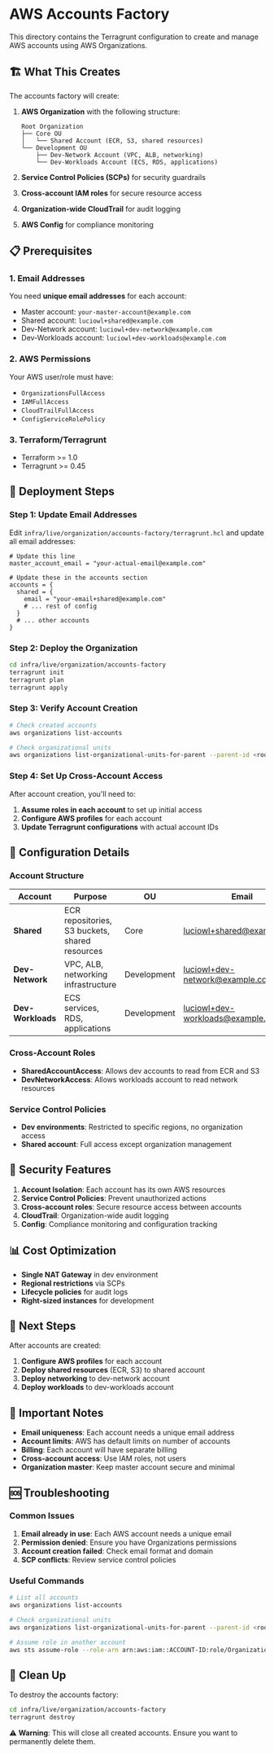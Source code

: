 # AWS Accounts Factory

This directory contains the Terragrunt configuration to create and manage AWS accounts using AWS Organizations.

## 🏗️ What This Creates

The accounts factory will create:

1. **AWS Organization** with the following structure:
   ```
   Root Organization
   ├── Core OU
   │   └── Shared Account (ECR, S3, shared resources)
   └── Development OU
       ├── Dev-Network Account (VPC, ALB, networking)
       └── Dev-Workloads Account (ECS, RDS, applications)
   ```

2. **Service Control Policies (SCPs)** for security guardrails
3. **Cross-account IAM roles** for secure resource access
4. **Organization-wide CloudTrail** for audit logging
5. **AWS Config** for compliance monitoring

## 📋 Prerequisites

### 1. Email Addresses
You need **unique email addresses** for each account:
- Master account: `your-master-account@example.com`
- Shared account: `luciowl+shared@example.com`
- Dev-Network account: `luciowl+dev-network@example.com`
- Dev-Workloads account: `luciowl+dev-workloads@example.com`

### 2. AWS Permissions
Your AWS user/role must have:
- `OrganizationsFullAccess`
- `IAMFullAccess`
- `CloudTrailFullAccess`
- `ConfigServiceRolePolicy`

### 3. Terraform/Terragrunt
- Terraform >= 1.0
- Terragrunt >= 0.45

## 🚀 Deployment Steps

### Step 1: Update Email Addresses
Edit `infra/live/organization/accounts-factory/terragrunt.hcl` and update all email addresses:

```hcl
# Update this line
master_account_email = "your-actual-email@example.com"

# Update these in the accounts section
accounts = {
  shared = {
    email = "your-email+shared@example.com"
    # ... rest of config
  }
  # ... other accounts
}
```

### Step 2: Deploy the Organization
```bash
cd infra/live/organization/accounts-factory
terragrunt init
terragrunt plan
terragrunt apply
```

### Step 3: Verify Account Creation
```bash
# Check created accounts
aws organizations list-accounts

# Check organizational units
aws organizations list-organizational-units-for-parent --parent-id <root-id>
```

### Step 4: Set Up Cross-Account Access
After account creation, you'll need to:

1. **Assume roles in each account** to set up initial access
2. **Configure AWS profiles** for each account
3. **Update Terragrunt configurations** with actual account IDs

## 🔧 Configuration Details

### Account Structure
| Account | Purpose | OU | Email |
|---------|---------|----|----|
| **Shared** | ECR repositories, S3 buckets, shared resources | Core | luciowl+shared@example.com |
| **Dev-Network** | VPC, ALB, networking infrastructure | Development | luciowl+dev-network@example.com |
| **Dev-Workloads** | ECS services, RDS, applications | Development | luciowl+dev-workloads@example.com |

### Cross-Account Roles
- **SharedAccountAccess**: Allows dev accounts to read from ECR and S3
- **DevNetworkAccess**: Allows workloads account to read network resources

### Service Control Policies
- **Dev environments**: Restricted to specific regions, no organization access
- **Shared account**: Full access except organization management

## 🔐 Security Features

1. **Account Isolation**: Each account has its own AWS resources
2. **Service Control Policies**: Prevent unauthorized actions
3. **Cross-account roles**: Secure resource access between accounts
4. **CloudTrail**: Organization-wide audit logging
5. **Config**: Compliance monitoring and configuration tracking

## 📊 Cost Optimization

- **Single NAT Gateway** in dev environment
- **Regional restrictions** via SCPs
- **Lifecycle policies** for audit logs
- **Right-sized instances** for development

## 🔄 Next Steps

After accounts are created:

1. **Configure AWS profiles** for each account
2. **Deploy shared resources** (ECR, S3) to shared account
3. **Deploy networking** to dev-network account
4. **Deploy workloads** to dev-workloads account

## 📝 Important Notes

- **Email uniqueness**: Each account needs a unique email address
- **Account limits**: AWS has default limits on number of accounts
- **Billing**: Each account will have separate billing
- **Cross-account access**: Use IAM roles, not users
- **Organization master**: Keep master account secure and minimal

## 🆘 Troubleshooting

### Common Issues

1. **Email already in use**: Each AWS account needs a unique email
2. **Permission denied**: Ensure you have Organizations permissions
3. **Account creation failed**: Check email format and domain
4. **SCP conflicts**: Review service control policies

### Useful Commands

```bash
# List all accounts
aws organizations list-accounts

# Check organizational units
aws organizations list-organizational-units-for-parent --parent-id <root-id>

# Assume role in another account
aws sts assume-role --role-arn arn:aws:iam::ACCOUNT-ID:role/OrganizationAccountAccessRole --role-session-name CrossAccountAccess
```

## 🔄 Clean Up

To destroy the accounts factory:

```bash
cd infra/live/organization/accounts-factory
terragrunt destroy
```

⚠️ **Warning**: This will close all created accounts. Ensure you want to permanently delete them. 